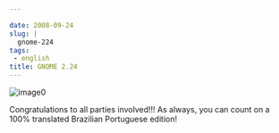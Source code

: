 ```yaml
---

date: 2008-09-24
slug: |
  gnome-224
tags:
 - english
title: GNOME 2.24
---
```


![image0](http://www.gnome.org/img/flash/two-twenty-four.png)

Congratulations to all parties involved!!! As always, you can count on a
100% translated Brazilian Portuguese edition!
